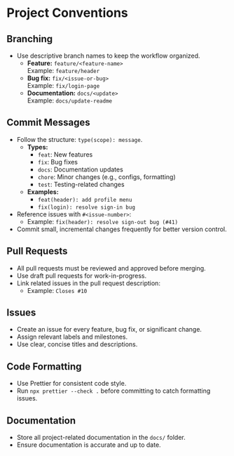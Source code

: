 # Project Conventions

## Branching

- Use descriptive branch names to keep the workflow organized.  
  - **Feature:** `feature/<feature-name>`  
    Example: `feature/header`
  - **Bug fix:** `fix/<issue-or-bug>`  
    Example: `fix/login-page`
  - **Documentation:** `docs/<update>`  
    Example: `docs/update-readme`

## Commit Messages

- Follow the structure: `type(scope): message`.  
  - **Types:**
    - `feat`: New features
    - `fix`: Bug fixes
    - `docs`: Documentation updates
    - `chore`: Minor changes (e.g., configs, formatting)
    - `test`: Testing-related changes
  - **Examples:**
    - `feat(header): add profile menu`
    - `fix(login): resolve sign-in bug`
- Reference issues with `#<issue-number>`:  
  - Example: `fix(header): resolve sign-out bug (#41)`
- Commit small, incremental changes frequently for better version control.

## Pull Requests

- All pull requests must be reviewed and approved before merging.  
- Use draft pull requests for work-in-progress.  
- Link related issues in the pull request description:  
  - Example: `Closes #10`

## Issues

- Create an issue for every feature, bug fix, or significant change.  
- Assign relevant labels and milestones.  
- Use clear, concise titles and descriptions.

## Code Formatting

- Use Prettier for consistent code style.  
- Run `npx prettier --check .` before committing to catch formatting issues.

## Documentation

- Store all project-related documentation in the `docs/` folder.  
- Ensure documentation is accurate and up to date.
